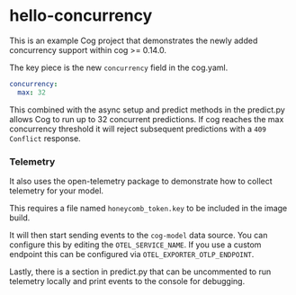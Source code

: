 # hello-concurrency

This is an example Cog project that demonstrates the newly added concurrency support within
cog >= 0.14.0.

The key piece is the new `concurrency` field in the cog.yaml.

```yaml
concurrency:
  max: 32
```

This combined with the async setup and predict methods in the predict.py allows Cog to run up to
32 concurrent predictions. If cog reaches the max concurrency threshold it will reject subsequent
predictions with a `409 Conflict` response.

### Telemetry

It also uses the open-telemetry package to demonstrate how to collect telemetry for your model.

This requires a file named `honeycomb_token.key` to be included in the image build.

It will then start sending events to the `cog-model` data source. You can configure this by
editing the `OTEL_SERVICE_NAME`. If you use a custom endpoint this can be configured via `OTEL_EXPORTER_OTLP_ENDPOINT`.

Lastly, there is a section in predict.py that can be uncommented to run telemetry locally and print events to the console for debugging.
